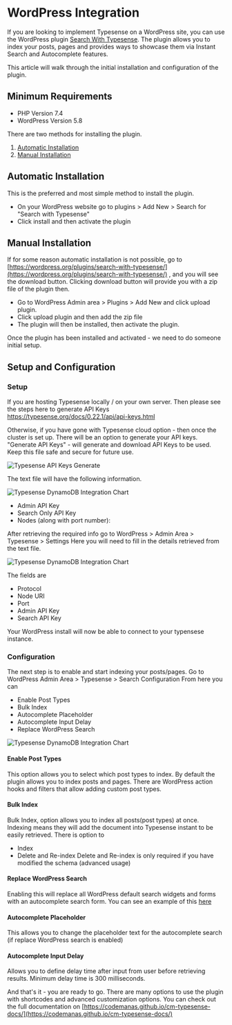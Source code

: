 # WordPress Integration

If you are looking to implement Typesense on a WordPress site, you can use the WordPress plugin [Search With Typesense](https://wordpress.org/plugins/search-with-typesense/). The plugin allows you to index your posts, pages and provides ways to showcase them via Instant Search and Autocomplete features.

This article will walk through the initial installation and configuration of the plugin.

## Minimum Requirements
- PHP Version 7.4
- WordPress Version 5.8

There are two methods for installing the plugin.
1. [Automatic Installation](#automatic-installation)
2. [Manual Installation](#manual-installation)

## Automatic Installation
This is the preferred and most simple method to install the plugin.
- On your WordPress website go to plugins > Add New > Search for "Search with Typesense"
- Click install and then activate the plugin

## Manual Installation
If for some reason automatic installation is not possible, go to [https://wordpress.org/plugins/search-with-typesense/](https://wordpress.org/plugins/search-with-typesense/) , and you will see the download button. Clicking download button will provide you with a zip file of the plugin then.
- Go to WordPress Admin area > Plugins > Add New and click upload plugin.
- Click upload plugin and then add the zip file
- The plugin will then be installed, then activate the plugin.

Once the plugin has been installed and activated - we need to do someone initial setup.

## Setup and Configuration

### Setup
If you are hosting Typesense locally / on your own server. Then please see the steps here to generate API Keys https://typesense.org/docs/0.22.1/api/api-keys.html

Otherwise, if you have gone with Typesense cloud option - then once the cluster is set up. There will be an option to generate your API keys. "Generate API Keys" - will generate and download API Keys to be used. Keep this file safe and secure for future use.

![Typesense API Keys Generate](~@images/wordpress/api-keys-overview.png)

The text file will have the following information.

![Typesense DynamoDB Integration Chart](~@images/wordpress/configuration-txt.png)

- Admin API Key
- Search Only API Key
- Nodes (along with port number):

After retrieving the required info go to WordPress > Admin Area > Typesense > Settings
Here you will need to fill in the details retrieved from the text file.

![Typesense DynamoDB Integration Chart](~@images/wordpress/typesense-wp-api-configuration.png)

The fields are
- Protocol
- Node URI
- Port
- Admin API Key
- Search API Key

Your WordPress install will now be able to connect to your typensese instance.

### Configuration
The next step is to enable and start indexing your posts/pages.
Go to WordPress Admin Area > Typesense > Search Configuration
From here you can
- Enable Post Types
- Bulk Index
- Autocomplete Placeholder
- Autocomplete Input Delay
- Replace WordPress Search

![Typesense DynamoDB Integration Chart](~@images/wordpress/typesense-search-configuration.png)

#### Enable Post Types
This option allows you to select which post types to index. By default the plugin allows you to index posts and pages. There are WordPress action hooks and filters that allow adding custom post types.

#### Bulk Index
Bulk Index, option allows you to index all posts(post types) at once. Indexing means they will add the document into Typesense instant to be easily retrieved. There is option to 
- Index
- Delete and Re-index
Delete and Re-index is only required if you have modified the schema (advanced usage)

#### Replace WordPress Search
Enabling this will replace all WordPress default search widgets and forms with an autocomplete search form.
You can see an example of this [here](https://typesense.codemanas.com/autocomplete/)

#### Autocomplete Placeholder
This allows you to change the placeholder text for the autocomplete search (if replace WordPress search is enabled)

#### Autocomplete Input Delay
Allows you to define delay time after input from user before retrieving results. Minimum delay time is 300 milliseconds.

And that's it - you are ready to go. There are many options to use the plugin with shortcodes and advanced customization options. You can check out the full documentation on [https://codemanas.github.io/cm-typesense-docs/](https://codemanas.github.io/cm-typesense-docs/)
